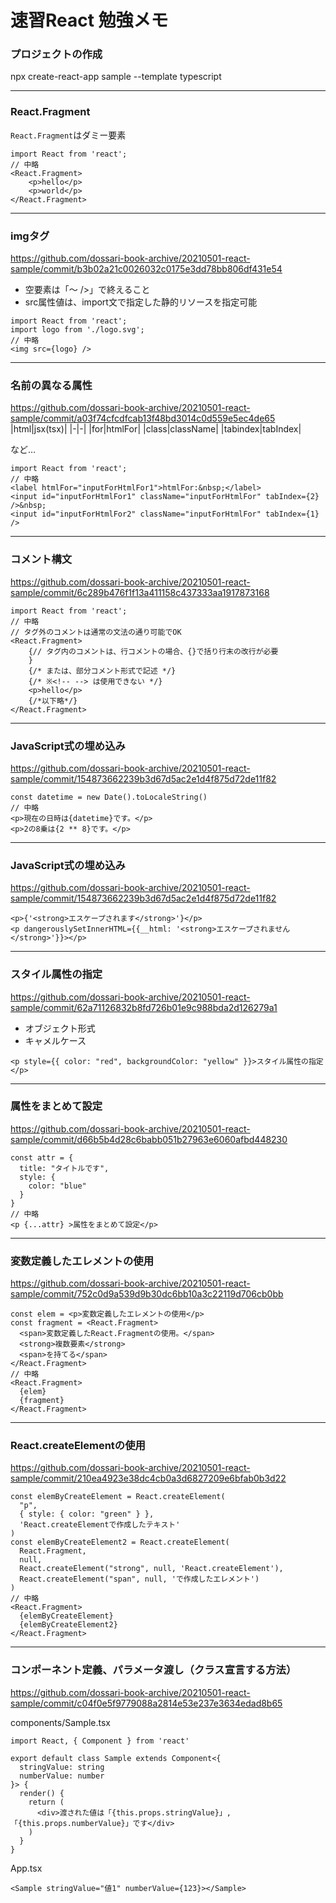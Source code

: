 # 速習React 勉強メモ
### プロジェクトの作成
npx create-react-app sample --template typescript

---
### React.Fragment
`React.Fragment`はダミー要素

```tsx
import React from 'react';
// 中略
<React.Fragment>
    <p>hello</p>
    <p>world</p>
</React.Fragment>
```

---
### imgタグ

https://github.com/dossari-book-archive/20210501-react-sample/commit/b3b02a21c0026032c0175e3dd78bb806df431e54

* 空要素は「～ />」で終えること
* src属性値は、import文で指定した静的リソースを指定可能

```tsx
import React from 'react';
import logo from './logo.svg';
// 中略
<img src={logo} />
```

---

### 名前の異なる属性
https://github.com/dossari-book-archive/20210501-react-sample/commit/a03f74cfcdfcab13f48bd3014c0d559e5ec4de65
|html|jsx(tsx)|
|-|-|
|for|htmlFor|
|class|className|
|tabindex|tabIndex|

など…

```tsx
import React from 'react';
// 中略
<label htmlFor="inputForHtmlFor1">htmlFor:&nbsp;</label>
<input id="inputForHtmlFor1" className="inputForHtmlFor" tabIndex={2} />&nbsp;
<input id="inputForHtmlFor2" className="inputForHtmlFor" tabIndex={1} />
```

---

### コメント構文
https://github.com/dossari-book-archive/20210501-react-sample/commit/6c289b476f1f13a411158c437333aa1917873168

```tsx
import React from 'react';
// 中略
// タグ外のコメントは通常の文法の通り可能でOK
<React.Fragment>
    {// タグ内のコメントは、行コメントの場合、{}で括り行末の改行が必要
    }
    {/* または、部分コメント形式で記述 */}
    {/* ※<!-- --> は使用できない */}
    <p>hello</p>
    {/*以下略*/}
</React.Fragment>
```

---

### JavaScript式の埋め込み
https://github.com/dossari-book-archive/20210501-react-sample/commit/154873662239b3d67d5ac2e1d4f875d72de11f82

```tsx
const datetime = new Date().toLocaleString()
// 中略
<p>現在の日時は{datetime}です。</p>
<p>2の8乗は{2 ** 8}です。</p>
```
---

### JavaScript式の埋め込み
https://github.com/dossari-book-archive/20210501-react-sample/commit/154873662239b3d67d5ac2e1d4f875d72de11f82

```tsx
<p>{'<strong>エスケープされます</strong>'}</p>
<p dangerouslySetInnerHTML={{__html: '<strong>エスケープされません</strong>'}}></p>
```

---

### スタイル属性の指定
https://github.com/dossari-book-archive/20210501-react-sample/commit/62a71126832b8fd726b01e9c988bda2d126279a1

* オブジェクト形式
* キャメルケース

```tsx
<p style={{ color: "red", backgroundColor: "yellow" }}>スタイル属性の指定</p>
```

---

### 属性をまとめて設定
https://github.com/dossari-book-archive/20210501-react-sample/commit/d66b5b4d28c6babb051b27963e6060afbd448230

```tsx
const attr = {
  title: "タイトルです",
  style: {
    color: "blue"
  }
}
// 中略
<p {...attr} >属性をまとめて設定</p>
```

---

### 変数定義したエレメントの使用
https://github.com/dossari-book-archive/20210501-react-sample/commit/752c0d9a539d9b30dc6bb10a3c22119d706cb0bb

```tsx
const elem = <p>変数定義したエレメントの使用</p>
const fragment = <React.Fragment>
  <span>変数定義したReact.Fragmentの使用。</span>
  <strong>複数要素</strong>
  <span>を持てる</span>
</React.Fragment>
// 中略
<React.Fragment>
  {elem}
  {fragment}
</React.Fragment>
```

---

### React.createElementの使用
https://github.com/dossari-book-archive/20210501-react-sample/commit/210ea4923e38dc4cb0a3d6827209e6bfab0b3d22

```tsx
const elemByCreateElement = React.createElement(
  "p",
  { style: { color: "green" } },
  'React.createElementで作成したテキスト'
)
const elemByCreateElement2 = React.createElement(
  React.Fragment,
  null,
  React.createElement("strong", null, 'React.createElement'),
  React.createElement("span", null, 'で作成したエレメント')
)
// 中略
<React.Fragment>
  {elemByCreateElement}
  {elemByCreateElement2}
</React.Fragment>
```

---

### コンポーネント定義、パラメータ渡し（クラス宣言する方法）
https://github.com/dossari-book-archive/20210501-react-sample/commit/c04f0e5f9779088a2814e53e237e3634edad8b65

components/Sample.tsx

```tsx
import React, { Component } from 'react'

export default class Sample extends Component<{
  stringValue: string
  numberValue: number
}> {
  render() {
    return (
      <div>渡された値は「{this.props.stringValue}」, 「{this.props.numberValue}」です</div>
    )
  }
}
```

App.tsx

```tsx
<Sample stringValue="値1" numberValue={123}></Sample>
```